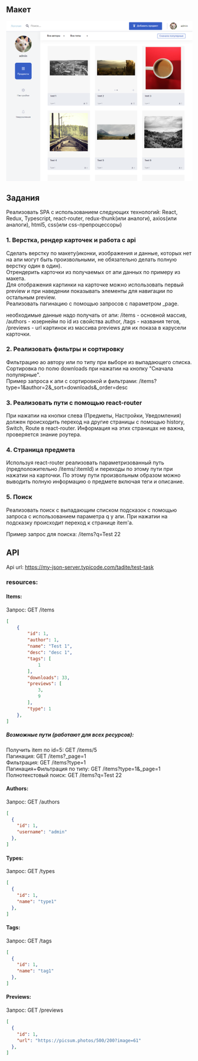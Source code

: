## Макет
![Макет](https://raw.githubusercontent.com/tadite/demo/master/test-project4.png)


## Задания  
Реализовать SPA с использованием следующих технологий: React, Redux, Typescript, react-router, redux-thunk(или аналоги), axios(или аналоги), html5, css(или css-препроцессоры) 
### 1. Верстка, рендер карточек и работа с api    
Сделать верстку по макету(иконки, изображения и данные, которых нет на апи могут быть произвольными, не обязательно делать полную верстку один в один).  
Отрендерить карточки из получаемых от апи данных по примеру из макета.  
Для отображения картинки на карточке можно использовать первый preview и при наведении показывать элементы для навигации по остальным preview.  
Реализовать пагинацию с помощью запросов с параметром _page.   

необходимые данные надо получать от апи: /items - основной массив, /authors - юзернейм по id из свойства author, /tags - названия тегов, /previews - url картинок из массива previews для их показа в карусели карточки.  

### 2. Реализовать фильтры и сортировку  
Фильтрацию ао автору или по типу при выборе из выпадающего списка.  
Сортировка по полю downloads при нажатии на кнопку "Сначала популярные".   
Пример запроса к апи с сортировкой и фильтрами: /items?type=1&author=2&_sort=downloads&_order=desc  

### 3. Реализовать пути с помощью react-router  
При нажатии на кнопки слева (Предметы, Настройки, Уведомления) должен происходить переход на другие страницы с помощью history, Switch, Route в react-router. Информация на этих страницах не важна, проверяется знание роутера.

### 4. Страница предмета  
Используя react-router реализовать параметризованный путь (предположительно /items/:itemId) и переходы по этому пути при нажатии на карточки. По этому пути произвольным образом можно выводить полную информацию о предмете включая теги и описание.

### 5. Поиск  
Реализовать поиск с выпадающим списком подсказок с помощью запроса с использованием параметра q у апи. При нажатии на подсказку происходит переход к странице item'а.  

Пример запрос для поиска: /items?q=Test 22

## API
Api url: https://my-json-server.typicode.com/tadite/test-task
### resources:
#### Items:  
Запрос: GET /items  
```json
[
    {
        "id": 1,
        "author": 1,
        "name": "Test 1",
        "desc": "desc 1",
        "tags": [
            1
        ],
        "downloads": 33,
        "previews": [
            3,
            9
        ],
        "type": 1
    },
]
```  
##### Возможные пути (работают для всех ресурсов):  
Получить item по id=5: GET /items/5  
Пагинация: GET /items?_page=1  
Фильтрация: GET /items?type=1  
Пагинация+Фильтрация по типу: GET /items?type=1&_page=1  
Полнотекстовый поиск: GET /items?q=Test 22

#### Authors:  
Запрос: GET /authors  
```json
[
  {
    "id": 1,
    "username": "admin"
  },
]
```    

#### Types:  
Запрос: GET /types  
```json
[
  {
    "id": 1,
    "name": "type1"
  },
]
```  

#### Tags:  
Запрос: GET /tags  
```json
[
  {
    "id": 1,
    "name": "tag1"
  },
]
```  

#### Previews:  
Запрос: GET /previews  
```json
[
  {
    "id": 1,
    "url": "https://picsum.photos/500/200?image=61"
  },
]
```  
